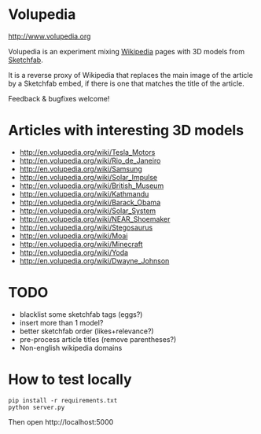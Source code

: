 # Volupedia

http://www.volupedia.org

Volupedia is an experiment mixing [Wikipedia](http://www.wikipedia.org) pages with 3D models from [Sketchfab](http://www.sketchfab.com).

It is a reverse proxy of Wikipedia that replaces the main image of the article by a Sketchfab embed, if there is one that matches the title of the article.

Feedback & bugfixes welcome!

# Articles with interesting 3D models

 - http://en.volupedia.org/wiki/Tesla_Motors
 - http://en.volupedia.org/wiki/Rio_de_Janeiro
 - http://en.volupedia.org/wiki/Samsung
 - http://en.volupedia.org/wiki/Solar_Impulse
 - http://en.volupedia.org/wiki/British_Museum
 - http://en.volupedia.org/wiki/Kathmandu
 - http://en.volupedia.org/wiki/Barack_Obama
 - http://en.volupedia.org/wiki/Solar_System
 - http://en.volupedia.org/wiki/NEAR_Shoemaker
 - http://en.volupedia.org/wiki/Stegosaurus
 - http://en.volupedia.org/wiki/Moai
 - http://en.volupedia.org/wiki/Minecraft
 - http://en.volupedia.org/wiki/Yoda
 - http://en.volupedia.org/wiki/Dwayne_Johnson

# TODO

 - blacklist some sketchfab tags (eggs?)
 - insert more than 1 model?
 - better sketchfab order (likes+relevance?)
 - pre-process article titles (remove parentheses?)
 - Non-english wikipedia domains

# How to test locally

```
pip install -r requirements.txt
python server.py
```

Then open http://localhost:5000